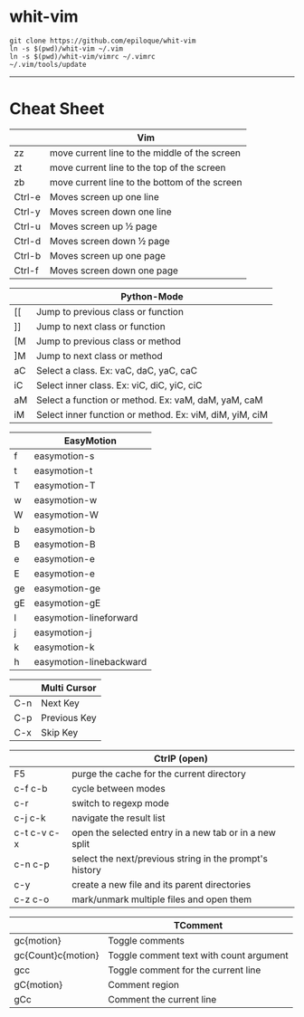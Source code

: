 # whit-vim

    git clone https://github.com/epiloque/whit-vim
    ln -s $(pwd)/whit-vim ~/.vim
    ln -s $(pwd)/whit-vim/vimrc ~/.vimrc
    ~/.vim/tools/update

---

# Cheat Sheet

|                | Vim
|             ---|---
| zz             | move current line to the middle of the screen
| zt             | move current line to the top of the screen
| zb             | move current line to the bottom of the screen
| Ctrl-e         | Moves screen up one line
| Ctrl-y         | Moves screen down one line
| Ctrl-u         | Moves screen up ½ page
| Ctrl-d         | Moves screen down ½ page
| Ctrl-b         | Moves screen up one page
| Ctrl-f         | Moves screen down one page


|                | Python-Mode
|             ---|---
| [[             | Jump to previous class or function
| ]]             | Jump to next class or function
| [M             | Jump to previous class or method
| ]M             | Jump to next class or method
| aC             | Select a class. Ex: vaC, daC, yaC, caC
| iC             | Select inner class. Ex: viC, diC, yiC, ciC
| aM             | Select a function or method. Ex: vaM, daM, yaM, caM
| iM             | Select inner function or method. Ex: viM, diM, yiM, ciM

|                | EasyMotion
|             ---|---
| f              | easymotion-s
| t              | easymotion-t
| T              | easymotion-T
| w              | easymotion-w
| W              | easymotion-W
| b              | easymotion-b
| B              | easymotion-B
| e              | easymotion-e
| E              | easymotion-e
| ge             | easymotion-ge
| gE             | easymotion-gE
| l              | easymotion-lineforward
| j              | easymotion-j
| k              | easymotion-k
| h              | easymotion-linebackward

|                | Multi Cursor
|             ---|---
| C-n            | Next Key
| C-p            | Previous Key
| C-x            | Skip Key

|                | CtrlP (open)
|             ---|---
| F5             | purge the cache for the current directory
| c-f c-b        | cycle between modes
| c-r            | switch to regexp mode
| c-j c-k        | navigate the result list
| c-t c-v c-x    | open the selected entry in a new tab or in a new split
| c-n c-p        | select the next/previous string in the prompt's history
| c-y            | create a new file and its parent directories
| c-z c-o        | mark/unmark multiple files and open them

|                    | TComment
|                 ---|---
| gc{motion}         | Toggle comments
| gc{Count}c{motion} | Toggle comment text with count argument
| gcc                | Toggle comment for the current line
| gC{motion}         | Comment region
| gCc                | Comment the current line
